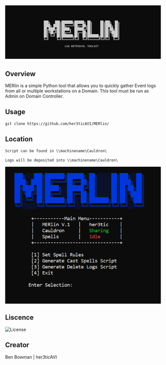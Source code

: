 <h1 align="center">
  <br>
  <a href="https://github.com/her3ticAVI/MERlin"><img src="./images/MERLIN.png" alt="MERlin"></a>
  <br>
</h1>

## Overview

MERlin is a simple Python tool that allows you to quickly gather Event logs from all or multiple workstations on a Domain.
This tool must be run as Admin on Domain Controller.

## Usage

```
git clone https://github.com/her3ticAVI/MERlin/
```

## Location

```
Script can be found in \\machinename\Cauldron\
```
```
Logs will be deposited into \\machinename\Cauldron\
```

<p align="center">
    <img src="./images/Merlin.PNG" alt="Running MERlin">
</p>

## Liscence

![License](https://img.shields.io/github/license/her3ticAVI/MERlin?style=for-the-badge)

## Creator
Ben Bowman | her3ticAVI
